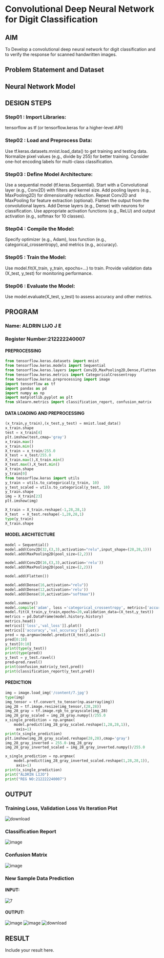 # Convolutional Deep Neural Network for Digit Classification

## AIM

To Develop a convolutional deep neural network for digit classification and to verify the response for scanned handwritten images.

## Problem Statement and Dataset

## Neural Network Model



## DESIGN STEPS

### Step01 : Import Libraries:

tensorflow as tf (or tensorflow.keras for a higher-level API)

### Step02 : Load and Preprocess Data:

Use tf.keras.datasets.mnist.load_data() to get training and testing data.
Normalize pixel values (e.g., divide by 255) for better training.
Consider one-hot encoding labels for multi-class classification.

### Step03 : Define Model Architecture:

Use a sequential model (tf.keras.Sequential).
Start with a Convolutional layer (e.g., Conv2D) with filters and kernel size.
Add pooling layers (e.g., MaxPooling2D) for dimensionality reduction.
Repeat Conv2D and MaxPooling for feature extraction (optional).
Flatten the output from the convolutional layers.
Add Dense layers (e.g., Dense) with neurons for classification.
Use appropriate activation functions (e.g., ReLU) and output activation (e.g., softmax for 10 classes).

### Step04 : Compile the Model:

Specify optimizer (e.g., Adam), loss function (e.g., categorical_crossentropy), and metrics (e.g., accuracy).

### Step05 : Train the Model:

Use model.fit(X_train, y_train, epochs=...) to train.
Provide validation data (X_test, y_test) for monitoring performance.

### Step06 : Evaluate the Model:

Use model.evaluate(X_test, y_test) to assess accuracy and other metrics.

## PROGRAM

### Name: ALDRIN LIJO J E
### Register Number:212222240007

#### PREPROCESSING
```py
from tensorflow.keras.datasets import mnist
from tensorflow.keras.models import Sequential
from tensorflow.keras.layers import Conv2D,MaxPooling2D,Dense,Flatten
from tensorflow.keras.metrics import CategoricalCrossentropy
from tensorflow.keras.preprocessing import image
import tensorflow as tf
import pandas as pd
import numpy as np
import matplotlib.pyplot as plt
from sklearn.metrics import classification_report, confusion_matrix
```
#### DATA LOADING AND PREPROCESSING
```py
(x_train,y_train),(x_test,y_test) = mnist.load_data()
x_train.shape
test = x_train[4]
plt.imshow(test,cmap='gray')
x_train.max()
x_train.min()
X_train = x_train/255.0
X_test = x_test/255.0
X_train.max(),X_train.min()
X_test.max(),X_test.min()
X_train.shape
y_train[0]
from tensorflow.keras import utils
y_train = utils.to_categorical(y_train, 10)
y_test_scaled = utils.to_categorical(y_test, 10)
y_train.shape
img = X_train[23]
plt.imshow(img)

X_train = X_train.reshape(-1,28,28,1)
X_test  = X_test.reshape(-1,28,28,1)
type(y_train)
X_train.shape
```
#### MODEL ARCHITECTURE
```py
model = Sequential()
model.add(Conv2D(32,(3,3),activation="relu",input_shape=(28,28,1)))
model.add(MaxPooling2D(pool_size=(2,2)))

model.add(Conv2D(16,(3,3),activation='relu'))
model.add(MaxPooling2D(pool_size=(2,2)))

model.add(Flatten())

model.add(Dense(16,activation="relu"))
model.add(Dense(12,activation='relu'))
model.add(Dense(10,activation="softmax"))

model.summary()
model.compile('adam', loss ='categorical_crossentropy', metrics=['accuracy'])
model.fit(X_train,y_train,epochs=20,validation_data=(X_test,y_test))
metrics = pd.DataFrame(model.history.history)
metrics.head()
metrics[['loss','val_loss']].plot()
metrics[['accuracy','val_accuracy']].plot()
pred = np.argmax(model.predict(X_test),axis=1)
pred[0:10]
y_test[0:10]
print(type(y_test))
print(type(pred))
y_test = y_test.ravel()
pred=pred.ravel()
print(confusion_matrix(y_test,pred))
print(classification_report(y_test,pred))
```
#### PREDICTION
```py
img = image.load_img('/content/7.jpg')
type(img)
img_tensor = tf.convert_to_tensor(np.asarray(img))
img_28 = tf.image.resize(img_tensor,(28,28))
img_28_gray = tf.image.rgb_to_grayscale(img_28)
img_28_gray_scaled = img_28_gray.numpy()/255.0
x_single_prediction = np.argmax(
    model.predict(img_28_gray_scaled.reshape(1,28,28,1)),
     axis=1)
print(x_single_prediction)
plt.imshow(img_28_gray_scaled.reshape(28,28),cmap='gray')
img_28_gray_inverted = 255.0-img_28_gray
img_28_gray_inverted_scaled = img_28_gray_inverted.numpy()/255.0

x_single_prediction = np.argmax(
    model.predict(img_28_gray_inverted_scaled.reshape(1,28,28,1)),
     axis=1)
print(x_single_prediction)
print("ALDRIN LIJO")
print("REG NO:212222240007")
```
## OUTPUT

### Training Loss, Validation Loss Vs Iteration Plot

![download](https://github.com/aldrinlijo04/mnist-classification/assets/118544279/0b53ec61-cf83-47af-995c-6b292dc3481e)


### Classification Report

![image](https://github.com/aldrinlijo04/mnist-classification/assets/118544279/64d8fdff-c521-4110-b975-4ea53c88be9f)


### Confusion Matrix

![image](https://github.com/aldrinlijo04/mnist-classification/assets/118544279/6811b825-3397-4dec-b5e6-d706b5d48322)


### New Sample Data Prediction

#### INPUT:
![7](https://github.com/aldrinlijo04/mnist-classification/assets/118544279/b4d5ba59-c4eb-427d-ac85-2db360e52ac3)
#### OUTPUT:

![image](https://github.com/aldrinlijo04/mnist-classification/assets/118544279/78c59b88-7817-44e3-8147-217b6f9395f4)
![image](https://github.com/aldrinlijo04/mnist-classification/assets/118544279/2e63912c-f88c-4306-8eb2-fbd4354cc1a5)
![download](https://github.com/aldrinlijo04/mnist-classification/assets/118544279/61a4943e-0cf4-4509-b4d3-5ad0eeb9a851)

## RESULT
Include your result here.
